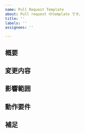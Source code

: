 ```yaml
---
name: Pull Request Template
about: Pull request のtemplate です。
title: ''
labels: ''
assignees: ''

---
```


## 概要

<!-- 関連するissue番号 -->

## 変更内容

<!-- 変更した内容 -->

## 影響範囲

<!-- どの関数、変数に影響があるのか -->

## 動作要件

<!-- 環境変数 / 依存関係 / 各更新 / -->

## 補足

<!-- 何かコメントを残すことがあれば -->
